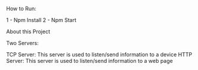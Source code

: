 How to Run:

1 - Npm Install
2 - Npm Start

About this Project

Two Servers:

TCP Server: This server is used to listen/send information to a device
HTTP Server: This server is used to listen/send information to a web page 

